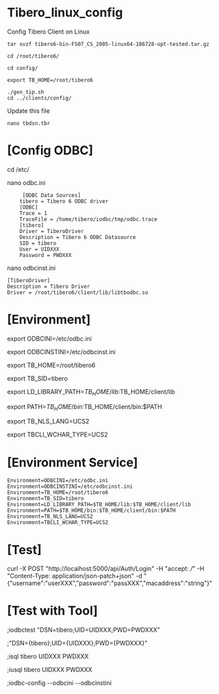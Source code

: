 # Tibero_linux_config
Config Tibero Client on Linux

	tar xvzf tibero6-bin-FS07_CS_2005-linux64-186728-opt-tested.tar.gz 

	cd /root/tibero6/

	cd config/

	export TB_HOME=/root/tibero6

	./gen_tip.sh 
	cd ../clients/config/
Update this file

	nano tbdsn.tbr

# [Config ODBC] 
 cd /etc/
 
 nano odbc.ini
 
		 [ODBC Data Sources]
		tibero = Tibero 6 ODBC driver
		[ODBC]
		Trace = 1
		TraceFile = /home/tibero/iodbc/tmp/odbc.trace
		[tibero]
		Driver = TiberoDriver
		Description = Tibero 6 ODBC Datasource
		SID = tibero
		User = UIDXXX
		Password = PWDXXX
    
nano odbcinst.ini 

	[TiberoDriver]
	Description = Tibero Driver
	Driver = /root/tibero6/client/lib/libtbodbc.so

# [Environment]
export ODBCINI=/etc/odbc.ini

export ODBCINSTINI=/etc/odbcinst.ini

export TB_HOME=/root/tibero6

export TB_SID=tibero

export LD_LIBRARY_PATH=$TB_HOME/lib:$TB_HOME/client/lib

export PATH=$TB_HOME/bin:$TB_HOME/client/bin:$PATH

export TB_NLS_LANG=UCS2

export TBCLI_WCHAR_TYPE=UCS2



# [Environment Service]

    Environment=ODBCINI=/etc/odbc.ini
    Environment=ODBCINSTINI=/etc/odbcinst.ini
    Environment=TB_HOME=/root/tibero6
    Environment=TB_SID=tibero
    Environment=LD_LIBRARY_PATH=$TB_HOME/lib:$TB_HOME/client/lib
    Environment=PATH=$TB_HOME/bin:$TB_HOME/client/bin:$PATH
    Environment=TB_NLS_LANG=UCS2
    Environment=TBCLI_WCHAR_TYPE=UCS2

# [Test]
curl -X POST "http://localhost:5000/api/Auth/Login" -H  "accept: */*" -H  "Content-Type: application/json-patch+json" -d "{\"username\":\"userXXX\",\"password\":\"passXXX\",\"macaddress\":\"string\"}"



# [Test with Tool]

;iodbctest "DSN=tibero;UID=UIDXXX;PWD=PWDXXX"

;"DSN={tibero};UID={UIDXXX};PWD={PWDXXX}"

;isql tibero UIDXXX PWDXXX

;iusql tibero UIDXXX PWDXXX

;iodbc-config --odbcini --odbcinstini

